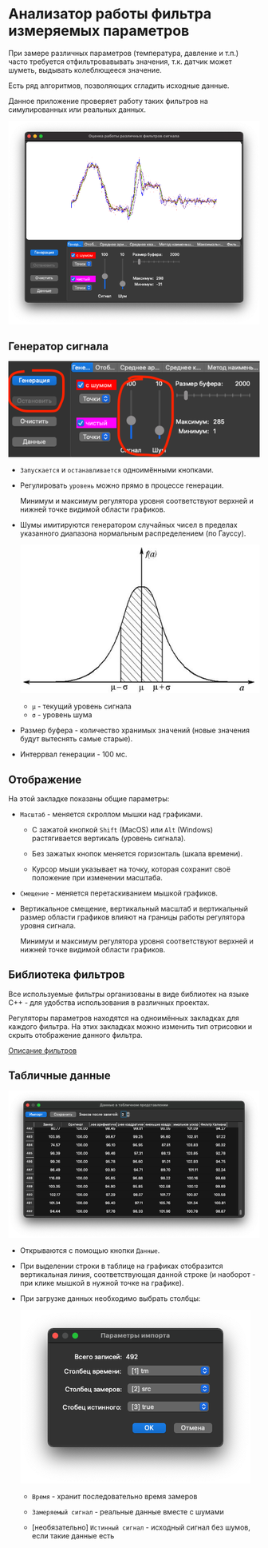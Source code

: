 # Анализатор работы фильтра измеряемых параметров

При замере различных параметров (температура, давление и т.п.) часто требуется отфильтровавывать значения,
т.к. датчик может шуметь, выдывать колеблющееся значение.

Есть ряд алгоритмов, позволяющих сгладить исходные данные.

Данное приложение проверяет работу таких фильтров на симулированных или реальных данных.

![](doc/appmain.png)

## Генератор сигнала

![](doc/appsiggen.png)

* `Запускается` и `останавливается` одноимёнными кнопками.

* Регулировать `уровень` можно прямо в процессе генерации.

    Минимум и максимум регулятора уровня соответствуют верхней и нижней точке видимой области графиков.

* Шумы имитируются генератором случайных чисел в пределах указанного диапазона нормальным распределением (по Гауссу).

    ![](doc/gauss.jpg)
    
    * `μ` - текущий уровень сигнала
    * `σ` - уровень шума

* Размер буфера - количество хранимых значений (новые значения будут вытеснять самые старые).

* Интеррвал генерации - 100 мс.

## Отображение

На этой закладке показаны общие параметры:

* `Масштаб` - меняется скроллом мышки над графиками.
    
    * С зажатой кнопкой `Shift` (MacOS) или `Alt` (Windows) растягивается вертикаль (уровень сигнала).
    
    * Без зажатых кнопок меняется горизонталь (шкала времени).
    
    * Курсор мыши указывает на точку, которая сохранит своё положение при изменении масштаба.

* `Смещение` - меняется перетаскиванием мышкой графиков.

* Вертикальное смещение, вертикальный масштаб и вертикальный размер области графиков влияют на границы работы регулятора уровня сигнала.

    Минимум и максимум регулятора уровня соответствуют верхней и нижней точке видимой области графиков.

## Библиотека фильтров

Все используемые фильтры организованы в виде библиотек на языке C++ - для удобства использования в различных проектах.

Регуляторы параметров находятся на одноимённых закладках для каждого фильтра. На этих закладках можно изменить тип отрисовки и скрыть отображение данного фильтра.

[Описание фильтров](doc/filter.md)

## Табличные данные

![](doc/appdata.png)

* Открываются с помощью кнопки `Данные`.

* При выделении строки в таблице на графиках отобразится вертикальная линия, соответствующая данной строке (и наоборот - при клике мышкой в нужной точке на графике).

* При загрузке данных необходимо выбрать столбцы:

    ![](doc/appimport.png)

    * `Время` - хранит последовательно время замеров
    
    * `Замеряемый сигнал` - реальные данные вместе с шумами
    
    * [необязательно] `Истинный сигнал` - исходный сигнал без шумов, если такие данные есть
